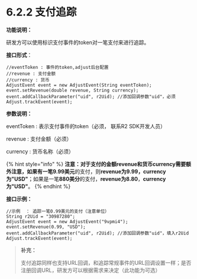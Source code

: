# 6.2.2 支付追踪

**功能说明：**

研发方可以使用标识支付事件的token对一笔支付来进行追踪。

**接口形式**：

```text
//eventToken : 事件的token,adjust后台配置
//revenue : 支付金额
//currency : 货币
AdjustEvent event = new AdjustEvent(String eventToken);
event.setRevenue(double revenue, String currency);
event.addCallbackParameter("uid", r2Uid); //添加回调参数"uid"，必须
Adjust.trackEvent(event);
```

**参数说明：**

eventToken : 表示支付事件的token（必须， 联系R2 SDK开发人员）

revenue : 支付金额（必须）

currency : 货币名称（必须）

{% hint style="info" %}
**注意：**对于支付的金额revenue和货币currency需要额外注意，如果有一笔**9.99美元**的支付，则**revenue为9.99，currency为"USD"**；如果是一笔**880美分**的支付，**revenue为8.80**，**currency为"USD"**。
{% endhint %}

**接口示例：**

```text
//示例  ： 追踪一笔0.99美元的支付（注意单位）
String r2Uid = "30987280";
AdjustEvent event = new AdjustEvent("9vpmi4");
event.setRevenue(0.99, "USD");
event.addCallbackParameter("uid", r2Uid); //添加回调参数"uid"，填入r2Uid
Adjust.trackEvent(event);
```

> **补充：**
>
> 支付追踪同样也支持URL回调，和追踪常规事件的URL回调设置一样；是否注册回调URL，研发方可以根据需求来决定（此功能为可选）



